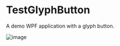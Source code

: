 # TestGlyphButton
A demo WPF application with a glyph button.

![image](https://github.com/ajorians/TestGlyphButton/assets/3475163/bd9a8c2e-56ce-46fe-b468-a36f4eacf30f)